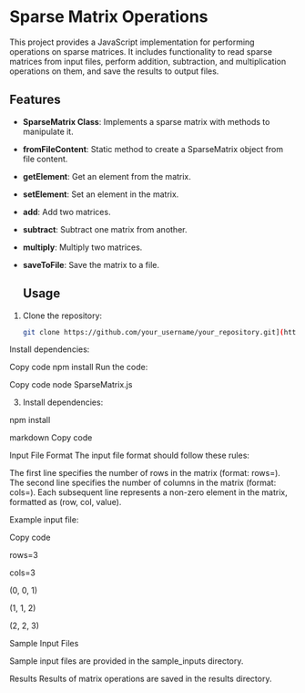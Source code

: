 # Sparse Matrix Operations

This project provides a JavaScript implementation for performing operations on sparse matrices. It includes functionality to read sparse matrices from input files, perform addition, subtraction, and multiplication operations on them, and save the results to output files.


## Features

- **SparseMatrix Class**: Implements a sparse matrix with methods to manipulate it.
- **fromFileContent**: Static method to create a SparseMatrix object from file content.
- **getElement**: Get an element from the matrix.
- **setElement**: Set an element in the matrix.
- **add**: Add two matrices.
- **subtract**: Subtract one matrix from another.
- **multiply**: Multiply two matrices.
- **saveToFile**: Save the matrix to a file.


  ## Usage

1. Clone the repository:

   ```bash
   git clone https://github.com/your_username/your_repository.git](https://github.com/nellyiya/SparseMatrix.git
Install dependencies:


Copy code
npm install
Run the code:


Copy code
node SparseMatrix.js


3. Install dependencies:

npm install

markdown
Copy code

Input File Format
The input file format should follow these rules:

The first line specifies the number of rows in the matrix (format: rows=<numRows>).
The second line specifies the number of columns in the matrix (format: cols=<numCols>).
Each subsequent line represents a non-zero element in the matrix, formatted as (row, col, value).

Example input file:

Copy code

rows=3

cols=3

(0, 0, 1)

(1, 1, 2)

(2, 2, 3)


Sample Input Files

Sample input files are provided in the sample_inputs directory.

Results
Results of matrix operations are saved in the results directory.


